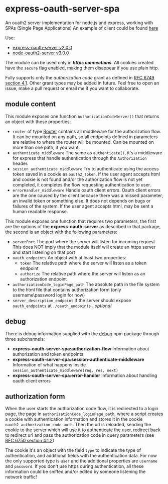 # express-oauth-server-spa
An ouath2 server implementation for node.js and express, working with SPAs (Single Page Applications)
An example of client could be found [here](https://github.com/luckv/oauth-client-spa)

Use:
+ [express-oauth-server v2.0.0](https://github.com/oauthjs/express-oauth-server)
+ [node-oauth2-server v3.0.0](https://github.com/oauthjs/node-oauth2-server)

The module can be used only in ***https connections***. All cookies created have the `secure` flag enabled, making them disappear if you use plain http.

Fully supports only the *authorization code* grant as defined in [RFC 6749 section 4.1](https://tools.ietf.org/html/rfc6749#section-4.1). Other grant types may be added in future. Feel free to open an issue, make a pull request or email me if you want to collaborate.

## module content

This module exposes one function `AuthorizationCodeServer()` that returns an object with these properties:
+ `router` of type [Router](http://expressjs.com/en/4x/api.html#router) contains all middleware for the authorization flow. It can be mounted on any path, so all endpoints defined in parameters are relative to where the router will be mounted. Can be mounted on more than one path, if you want.
+ `authenticate_middleware` The same as `authenticate()`, it's a middleware for express that handle authentication through the `Authorization` header.
+ `session_authenticate_middleware`  Try to authenticate using the access token saved in a cookie as `oauth2_token`. If the user agent accepts html and cookie is not found and/or the authorization flow is not yet completed, it completes the flow requesting authentication to user.
+ `errorHandler_middleware` Handle oauth client errors. Oauth client errors are the one caused by the client because there was a missed parameter, an invalid token or something else. It does not depends on bugs or failures of the system. If the user agent accepts html, may be sent a human readable response.

This module exposes one function that requires two parameters, the first are the options of the **express-oauth-server** as described in that package, the second is an object with the following parameters:

+ `serverPort` The port where the server will listen for incoming request. This does NOT imply that the module itself will create an https server and start listening on that port
+ `oauth_endpoints` An object with at  least two properties:
  + `token` The relative path where the server will listen as a token endpoint
  + `authorize` The relative path where the server will listen as an authorization endpoint
+ `authorizationCode_loginPage_path` The absolute path in the file system to the html file that contains authorization form (only username\password login for now)
+ `server_description_endpoint` If the server should expose `oauth_endpoints` at `./oauth_endpoints` .  *optional*

## debug
There is debug information supplied with the [debug](https://www.npmjs.com/package/debug) npm package through three subchannels:
+ **express-oauth-server-spa:authorization-flow** Information about authorization and token endpoints
+ **express-oauth-server-spa:session-authenticate-middleware** Information of what happens inside `session_authenticate_middleware(req, res, next)`
+ **express-oauth-server-spa:error-handler** Information about handling oauth client errors

## authorization form

When the user starts the authorization code flow, it is redirected to a login page, the page in `authorizationCode_loginPage_path`, where a script creates a cookie with authentication information and stores it in the cookie `oauth2_authorization_code_auth`. Then the url is reloaded, sending the cookie to the server which will use it to authenticate the user, redirect back to redirect uri and pass the authorization code in query parameters (see [RFC 6750 section 4.1.2](https://tools.ietf.org/html/rfc6749#section-4.1.2))

The cookie it's an object with the field `type` to indicate the type of authentication, and additional fields with the authentication data. For now the only supported type is `user` and the additional properties are `username` and `password`. If you don't use https during authentication, all these information could be sniffed and/or edited by someone listening the network traffic!